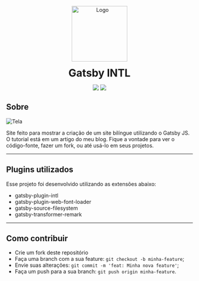 <p align="center">
    <img alt="Logo" title="Logo" src="static/svg/logo.svg" width="150px" style="display: block; margin: auto" />
    <h1 align="center" style="margin: 0;">
        <span style="display: block;">
        Gatsby INTL
        </span>
    </h1>
</p>

<p align="center">
    <img src="https://img.shields.io/github/languages/count/elvessousa/gatsby-intl"> 
<img src="https://img.shields.io/github/repo-size/elvessousa/gatsby-intl">
</p>

## Sobre

![Tela](.github/screenshot.png)

Site feito para mostrar a criação de um site bilíngue utilizando o
Gatsby JS. O tutorial está em um artigo do meu blog. Fique a
vontade para ver o código-fonte, fazer um fork, ou até usá-lo em
seus projetos.

---

## Plugins utilizados

Esse projeto foi desenvolvido utilizando as extensões abaixo:

- gatsby-plugin-intl
- gatsby-plugin-web-font-loader
- gatsby-source-filesystem
- gatsby-transformer-remark

---

## Como contribuir

- Crie um fork deste repositório
- Faça uma branch com a sua feature: `git checkout -b minha-feature`;
- Envie suas alterações: `git commit -m 'feat: Minha nova feature'`;
- Faça um push para a sua branch: `git push origin minha-feature`.
